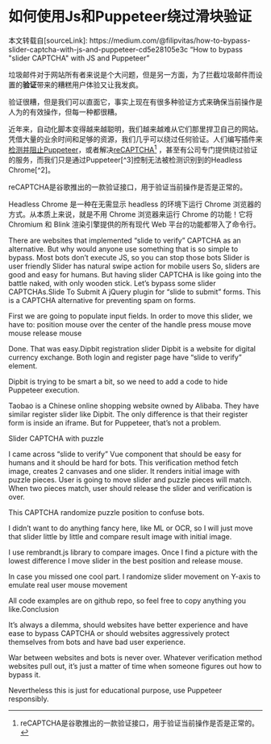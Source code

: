 # 如何使用Js和Puppeteer绕过滑块验证

<p id="source">本文转载自[sourceLink]: https://medium.com/@filipvitas/how-to-bypass-slider-captcha-with-js-and-puppeteer-cd5e28105e3c “How to bypass "slider CAPTCHA" with JS and Puppeteer”</p>  

垃圾邮件对于网站所有者来说是个大问题，但是另一方面，为了拦截垃圾邮件而设置的**验证**带来的糟糕用户体验又让我发疯。  

验证很糟，但是我们可以直面它，事实上现在有很多种验证方式来确保当前操作是人为的有效操作，但每一种都很糟。    
 
近年来，自动化脚本变得越来越聪明，我们越来越难从它们那里捍卫自己的网站。凭借大量的业余时间和足够的资源，我们几乎可以绕过任何验证。人们编写插件来[检测并阻止Puppeteer][1]，或者解决[reCAPTCHA][2][^1] ，甚至有公司专门提供绕过验证的服务，而我们只是通过Puppeteer[^3]控制无法被检测识别到的Headless Chrome[^2]。  
<p id="note">reCAPTCHA是谷歌推出的一款验证接口，用于验证当前操作是否是正常的。</p>  
<p id="note">Headless Chrome 是一种在无需显示 headless 的环境下运行 Chrome 浏览器的方式。从本质上来说，就是不用 Chrome 浏览器来运行 Chrome 的功能！它将 Chromium 和 Blink 渲染引擎提供的所有现代 Web 平台的功能都带入了命令行。</p>  
<p id="note"></p>  
There are websites that implemented “slide to verify” CAPTCHA as an alternative. But why would anyone use something that is so simple to bypass.
Most bots don’t execute JS, so you can stop those bots
Slider is user friendly
Slider has natural swipe action for mobile users
So, sliders are good and easy for humans. But having slider CAPTCHA is like going into the battle naked, with only wooden stick.
Let’s bypass some slider CAPTCHAs.Slide To Submit
A jQuery plugin for “slide to submit” forms. This is a CAPTCHA alternative for preventing spam on forms.

First we are going to populate input fields. In order to move this slider, we have to:
position mouse over the center of the handle
press mouse
move mouse
release mouse

Done. That was easy.Dipbit registration slider
Dipbit is a website for digital currency exchange. Both login and register page have “slide to verify” element.

Dipbit is trying to be smart a bit, so we need to add a code to hide Puppeteer execution.

Taobao is a Chinese online shopping website owned by Alibaba. They have similar register slider like Dipbit. The only difference is that their register form is inside an iframe. But for Puppeteer, that’s not a problem.

Slider CAPTCHA with puzzle  

I came across “slide to verify” Vue component that should be easy for humans and it should be hard for bots.
This verification method fetch image, creates 2 canvases and one slider. It renders initial image with puzzle pieces. User is going to move slider and puzzle pieces will match. When two pieces match, user should release the slider and verification is over.  

This CAPTCHA randomize puzzle position to confuse bots.

I didn’t want to do anything fancy here, like ML or OCR, so I will just move that slider little by little and compare result image with initial image.  

I use rembrandt.js library to compare images. Once I find a picture with the lowest difference I move slider in the best position and release mouse.  

In case you missed one cool part. I randomize slider movement on Y-axis to emulate real user mouse movement

All code examples are on github repo, so feel free to copy anything you like.Conclusion

It’s always a dilemma, should websites have better experience and have ease to bypass CAPTCHA or should websites aggressively protect themselves from bots and have bad user experience.

War between websites and bots is never over. Whatever verification method websites pull out, it’s just a matter of time when someone figures out how to bypass it.

Nevertheless this is just for educational purpose, use Puppeteer responsibly.

[1]: https://github.com/berstend/puppeteer-extra/tree/master/packages/puppeteer-extra-plugin-stealth
[2]: https://github.com/berstend/puppeteer-extra/tree/master/packages/puppeteer-extra-plugin-recaptcha

[^1]: reCAPTCHA是谷歌推出的一款验证接口，用于验证当前操作是否是正常的。